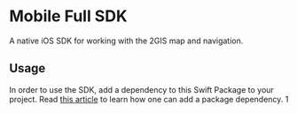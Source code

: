 # Mobile Full SDK

A native iOS SDK for working with the 2GIS map and navigation.

## Usage

In order to use the SDK, add a dependency to this Swift Package to your project.
Read [this article](https://developer.apple.com/documentation/swift_packages/adding_package_dependencies_to_your_app) to learn how one can add a package dependency.
1
